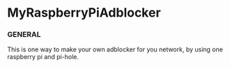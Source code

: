 # MyRaspberryPiAdblocker

### GENERAL
 This is one way to make your own adblocker for you network, by using one raspberry pi and pi-hole.
